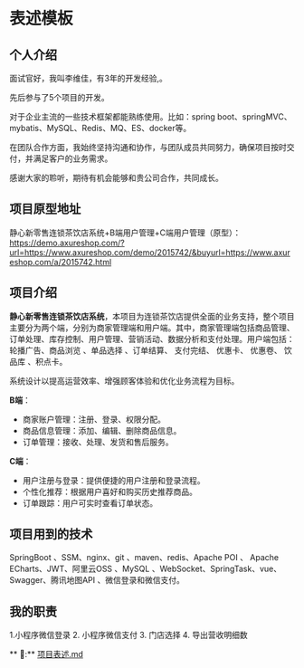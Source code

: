 # 表述模板

## 个人介绍

面试官好，我叫李维佳，有3年的开发经验,。

先后参与了5个项目的开发。

对于企业主流的一些技术框架都能熟练使用。比如：spring boot、springMVC、mybatis、MySQL、Redis、MQ、ES、docker等。

在团队合作方面，我始终坚持沟通和协作，与团队成员共同努力，确保项目按时交付，并满足客户的业务需求。

感谢大家的聆听，期待有机会能够和贵公司合作，共同成长。

## 项目原型地址

静心新零售连锁茶饮店系统+B端用户管理+C端用户管理（原型）： https://demo.axureshop.com/?url=https://www.axureshop.com/demo/2015742/&buyurl=https://www.axureshop.com/a/2015742.html

## 项目介绍

**静心新零售连锁茶饮店系统**，本项目为连锁茶饮店提供全面的业务支持，整个项目主要分为两个端，分别为商家管理端和用户端。其中，商家管理端包括商品管理、订单处理、库存控制、用户管理、营销活动、数据分析和支付处理。用户端包括：轮播广告、商品浏览 、单品选择 、订单结算、 支付完结、 优惠卡、 优惠卷、 饮品库 、积点卡。

系统设计以提高运营效率、增强顾客体验和优化业务流程为目标。

**B端**：

-  商家账户管理：注册、登录、权限分配。
-  商品信息管理：添加、编辑、删除商品信息。
-  订单管理：接收、处理、发货和售后服务。

**C端**：

- 用户注册与登录：提供便捷的用户注册和登录流程。
- 个性化推荐：根据用户喜好和购买历史推荐商品。
- 订单跟踪：用户可实时查看订单状态。

## 项目用到的技术

SpringBoot 、SSM、nginx、git 、maven、redis、Apache POI 、 Apache ECharts、JWT、阿里云OSS 、MySQL 、WebSocket、SpringTask、vue、Swagger、腾讯地图API 、微信登录和微信支付。

## 我的职责
1.小程序微信登录
2. 小程序微信支付
3. 门店选择
4. 导出营收明细数

** 🔎:** [项目表述.md](https://github.com/user-attachments/files/16114546/_6._.md)

